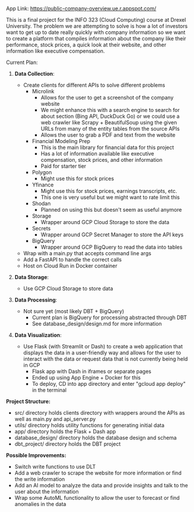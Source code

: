 App Link: https://public-company-overview.ue.r.appspot.com/

This is a final project for the INFO 323 (Cloud Computing) course at Drexel University. 
The problem we are attempting to solve is how a lot of investors want to get up to date really quickly with 
company information so we want to create a platform that compiles information about the company like their performance, stock prices, a quick look at their website, and other information like executive compensation.

Current Plan:

1. **Data Collection**:
    - Create clients for different APIs to solve different problems
        - Microlink
            - Allows for the user to get a screenshot of the company website
            - We might enhance this with a search engine to search for about section (Bing API, DuckDuck Go) or we could use a web crawler like Scrapy + BeautifulSoup using the given URLs from many of the entity tables from the source APIs
            - Allows the user to grab a PDF and text from the website
        - Financial Modeling Prep
            - This is the main library for financial data for this project
            - Has a lot of information available like executive compensation, stock prices, and other information
            - Paid for starter tier
        - Polygon
            - Might use this for stock prices
        - Yfinance
            - Might use this for stock prices, earnings transcripts, etc.
            - This one is very useful but we might want to rate limit this
        - Shodan
            - Planned on using this but doesn't seem as useful anymore
        - Storage
            - Wrapper around GCP Cloud Storage to store the data
        - Secrets
            - Wrapper around GCP Secret Manager to store the API keys
        - BigQuery
            - Wrapper around GCP BigQuery to read the data into tables
    - Wrap with a main.py that accepts command line args
    - Add a FastAPI to handle the correct calls
    - Host on Cloud Run in Docker container

2. **Data Storage**:
    - Use GCP Cloud Storage to store data

3. **Data Processing**:
    - Not sure yet (most likely DBT + BigQuery)
        - Current plan is BigQuery for processing abstracted through DBT
        - See database_design/design.md for more information

4. **Data Visualization**:
    - Use Flask (with Streamlit or Dash) to create a web application that displays the data in a user-friendly way and allows for the user to interact with the data or request data that is not currently being held in GCP
        - Flask app with Dash in iframes or separate pages
        - Ended up using App Engine + Docker for this
        - To deploy, CD into app directory and enter "gcloud app deploy" in the terminal

**Project Structure:**
- src/ directory holds clients directory with wrappers around the APIs as well as main.py and api_server.py
- utils/ directory holds utility functions for generating initial data
- app/ directory holds the Flask + Dash app
- database_design/ directory holds the database design and schema
- dbt_project/ directory holds the DBT project

**Possible Improvements:**
- Switch write functions to use DLT
- Add a web crawler to scrape the website for more information or find the write information
- Add an AI model to analyze the data and provide insights and talk to the user about the information
- Wrap some AutoML functionality to allow the user to forecast or find anomalies in the data